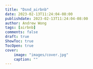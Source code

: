 ```yaml
---
title: "Dsnd_airbnb"
date: 2023-02-13T11:24:04-08:00
publishdate: 2023-02-13T11:24:04-08:00
author: Andrew Wong
tags: [airbnb]
comments: false 
draft: true
ShowToc: true
TocOpen: true
cover:
    image: "images/cover.jpg"
    caption: ""
---
```

